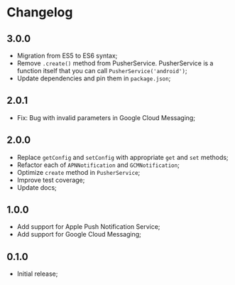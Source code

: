 # Changelog

## 3.0.0

- Migration from ES5 to ES6 syntax;
- Remove `.create()` method from PusherService. PusherService is a function itself that you can call `PusherService('android')`;
- Update dependencies and pin them in `package.json`;

## 2.0.1

- Fix: Bug with invalid parameters in Google Cloud Messaging;

## 2.0.0

- Replace `getConfig` and `setConfig` with appropriate `get` and `set` methods;
- Refactor each of `APNNotification` and `GCMNotification`;
- Optimize `create` method in `PusherService`;
- Improve test coverage;
- Update docs;

## 1.0.0

- Add support for Apple Push Notification Service;
- Add support for Google Cloud Messaging;

## 0.1.0

- Initial release;
